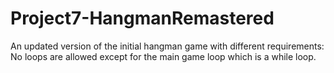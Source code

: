 # Project7-HangmanRemastered
An updated version of the initial hangman game with different requirements:
No loops are allowed except for the main game loop which is a while loop.

